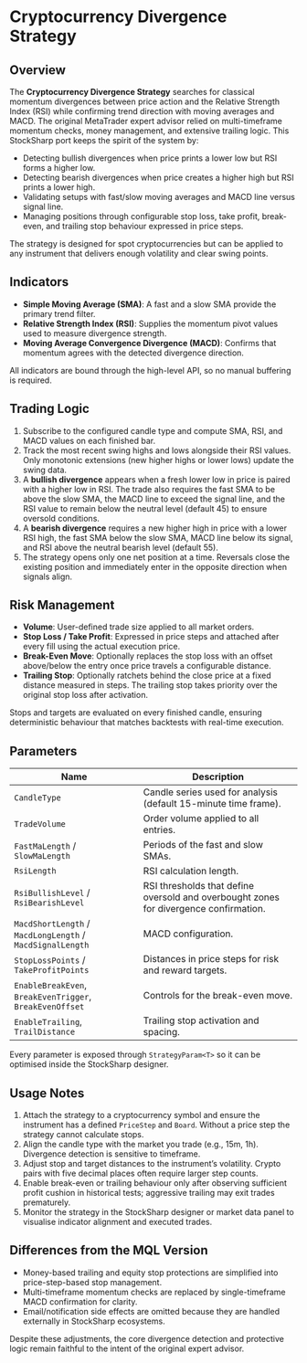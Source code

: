 # Cryptocurrency Divergence Strategy

## Overview
The **Cryptocurrency Divergence Strategy** searches for classical momentum divergences between price action and the Relative Strength Index (RSI) while confirming trend direction with moving averages and MACD. The original MetaTrader expert advisor relied on multi-timeframe momentum checks, money management, and extensive trailing logic. This StockSharp port keeps the spirit of the system by:

- Detecting bullish divergences when price prints a lower low but RSI forms a higher low.
- Detecting bearish divergences when price creates a higher high but RSI prints a lower high.
- Validating setups with fast/slow moving averages and MACD line versus signal line.
- Managing positions through configurable stop loss, take profit, break-even, and trailing stop behaviour expressed in price steps.

The strategy is designed for spot cryptocurrencies but can be applied to any instrument that delivers enough volatility and clear swing points.

## Indicators
- **Simple Moving Average (SMA)**: A fast and a slow SMA provide the primary trend filter.
- **Relative Strength Index (RSI)**: Supplies the momentum pivot values used to measure divergence strength.
- **Moving Average Convergence Divergence (MACD)**: Confirms that momentum agrees with the detected divergence direction.

All indicators are bound through the high-level API, so no manual buffering is required.

## Trading Logic
1. Subscribe to the configured candle type and compute SMA, RSI, and MACD values on each finished bar.
2. Track the most recent swing highs and lows alongside their RSI values. Only monotonic extensions (new higher highs or lower lows) update the swing data.
3. A **bullish divergence** appears when a fresh lower low in price is paired with a higher low in RSI. The trade also requires the fast SMA to be above the slow SMA, the MACD line to exceed the signal line, and the RSI value to remain below the neutral level (default 45) to ensure oversold conditions.
4. A **bearish divergence** requires a new higher high in price with a lower RSI high, the fast SMA below the slow SMA, MACD line below its signal, and RSI above the neutral bearish level (default 55).
5. The strategy opens only one net position at a time. Reversals close the existing position and immediately enter in the opposite direction when signals align.

## Risk Management
- **Volume**: User-defined trade size applied to all market orders.
- **Stop Loss / Take Profit**: Expressed in price steps and attached after every fill using the actual execution price.
- **Break-Even Move**: Optionally replaces the stop loss with an offset above/below the entry once price travels a configurable distance.
- **Trailing Stop**: Optionally ratchets behind the close price at a fixed distance measured in steps. The trailing stop takes priority over the original stop loss after activation.

Stops and targets are evaluated on every finished candle, ensuring deterministic behaviour that matches backtests with real-time execution.

## Parameters
| Name | Description |
| --- | --- |
| `CandleType` | Candle series used for analysis (default 15-minute time frame). |
| `TradeVolume` | Order volume applied to all entries. |
| `FastMaLength` / `SlowMaLength` | Periods of the fast and slow SMAs. |
| `RsiLength` | RSI calculation length. |
| `RsiBullishLevel` / `RsiBearishLevel` | RSI thresholds that define oversold and overbought zones for divergence confirmation. |
| `MacdShortLength` / `MacdLongLength` / `MacdSignalLength` | MACD configuration. |
| `StopLossPoints` / `TakeProfitPoints` | Distances in price steps for risk and reward targets. |
| `EnableBreakEven`, `BreakEvenTrigger`, `BreakEvenOffset` | Controls for the break-even move. |
| `EnableTrailing`, `TrailDistance` | Trailing stop activation and spacing. |

Every parameter is exposed through `StrategyParam<T>` so it can be optimised inside the StockSharp designer.

## Usage Notes
1. Attach the strategy to a cryptocurrency symbol and ensure the instrument has a defined `PriceStep` and `Board`. Without a price step the strategy cannot calculate stops.
2. Align the candle type with the market you trade (e.g., 15m, 1h). Divergence detection is sensitive to timeframe.
3. Adjust stop and target distances to the instrument’s volatility. Crypto pairs with five decimal places often require larger step counts.
4. Enable break-even or trailing behaviour only after observing sufficient profit cushion in historical tests; aggressive trailing may exit trades prematurely.
5. Monitor the strategy in the StockSharp designer or market data panel to visualise indicator alignment and executed trades.

## Differences from the MQL Version
- Money-based trailing and equity stop protections are simplified into price-step-based stop management.
- Multi-timeframe momentum checks are replaced by single-timeframe MACD confirmation for clarity.
- Email/notification side effects are omitted because they are handled externally in StockSharp ecosystems.

Despite these adjustments, the core divergence detection and protective logic remain faithful to the intent of the original expert advisor.
